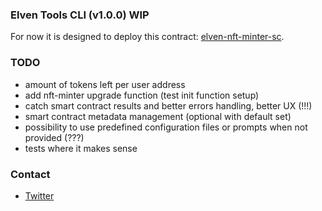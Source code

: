 ### Elven Tools CLI (v1.0.0) WIP

For now it is designed to deploy this contract: [elven-nft-minter-sc](https://github.com/juliancwirko/elven-nft-minter-sc).

### TODO
- amount of tokens left per user address
- add nft-minter upgrade function (test init function setup)
- catch smart contract results and better errors handling, better UX (!!!)
- smart contract metadata management (optional with default set)
- possibility to use predefined configuration files or prompts when not provided (???)
- tests where it makes sense

### Contact

- [Twitter](https://twitter.com/JulianCwirko)
